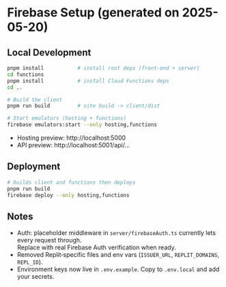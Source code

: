 # Firebase Setup (generated on 2025-05-20)

## Local Development

```bash
pnpm install           # install root deps (front‑end + server)
cd functions
pnpm install           # install Cloud Functions deps
cd ..

# Build the client
pnpm run build         # vite build -> client/dist

# Start emulators (hosting + functions)
firebase emulators:start --only hosting,functions
```

* Hosting preview: http://localhost:5000  
* API preview: http://localhost:5001/api/…


## Deployment

```bash
# builds client and functions then deploys
pnpm run build
firebase deploy --only hosting,functions
```

## Notes

* Auth: placeholder middleware in `server/firebaseAuth.ts` currently lets every request through.  
  Replace with real Firebase Auth verification when ready.
* Removed Replit‑specific files and env vars (`ISSUER_URL`, `REPLIT_DOMAINS`, `REPL_ID`).
* Environment keys now live in `.env.example`.  Copy to `.env.local` and add your secrets.
